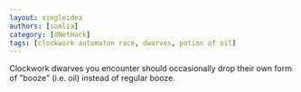 ```yaml
---
layout: singleidea
authors: [somlia]
category: [dNetHack]
tags: [clockwork automaton race, dwarves, potion of oil]
---
```

Clockwork dwarves you encounter should occasionally drop their own form of
"booze" (i.e. oil) instead of regular booze.
